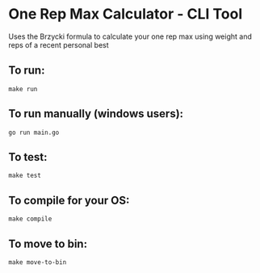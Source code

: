 # One Rep Max Calculator - CLI Tool

Uses the Brzycki formula to calculate your one rep max using weight and reps of a recent personal best

## To run:

```
make run
```

## To run manually (windows users):

```
go run main.go
```

## To test:

```
make test
```

## To compile for your OS:

```
make compile
```

## To move to bin:

```
make move-to-bin
```
